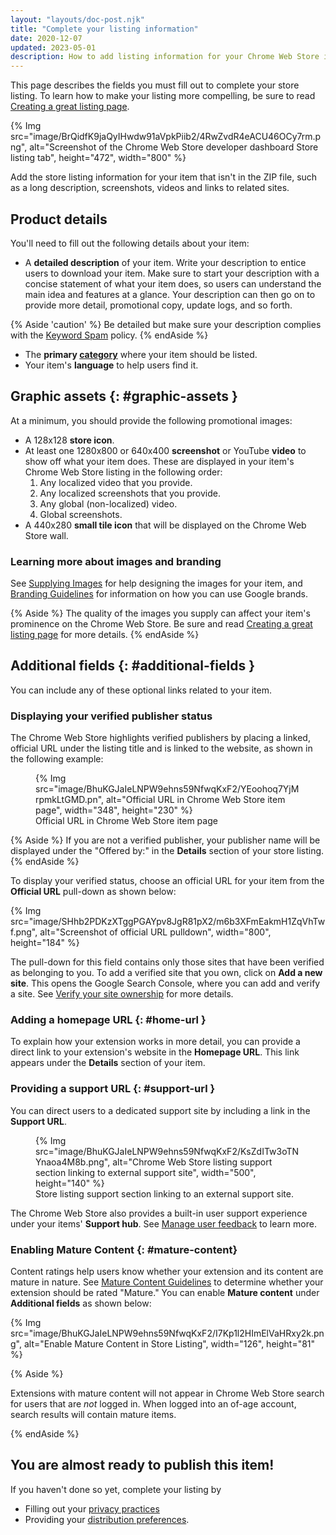 ```yaml
---
layout: "layouts/doc-post.njk"
title: "Complete your listing information"
date: 2020-12-07
updated: 2023-05-01
description: How to add listing information for your Chrome Web Store item.
---
```


This page describes the fields you must fill out to complete your store listing. To learn how to
make your listing more compelling, be sure to read [Creating a great listing page][best-listing].

{% Img src="image/BrQidfK9jaQyIHwdw91aVpkPiib2/4RwZvdR4eACU46OCy7rm.png",
       alt="Screenshot of the Chrome Web Store developer dashboard Store listing tab", height="472", width="800" %}

Add the store listing information for your item that isn't in the ZIP file, such as a long
description, screenshots, videos and links to related sites. 

## Product details

You'll need to fill out the following details about your item:

- A **detailed description** of your item. Write your description to entice users to download your
  item. Make sure to start your description with a concise statement of what your item does, so
  users can understand the main idea and features at a glance. Your description can then go on to
  provide more detail, promotional copy, update logs, and so forth.
  
{% Aside 'caution' %}
Be detailed but make sure your description complies with the [Keyword Spam][keyword-spam] policy.
{% endAside %}

- The **primary [category][categories]** where your item should be listed.
- Your item's **language** to help users find it.

## Graphic assets {: #graphic-assets }

At a minimum, you should provide the following promotional images:

- A 128x128 **store icon**.
- At least one 1280x800 or 640x400 **screenshot** or YouTube **video** to show off what your item
  does. These are displayed in your item's Chrome Web Store listing in the following order:
  1.  Any localized video that you provide.
  1.  Any localized screenshots that you provide.
  1.  Any global (non-localized) video.
  1.  Global screenshots.
- A 440x280 **small tile icon** that will be displayed on the Chrome Web Store wall.

### Learning more about images and branding

See [Supplying Images][cws-images] for help designing the images for your item, and [Branding
Guidelines][cws-branding] for information on how you can use Google brands. 

{% Aside %}
The quality of the images you supply can affect your item's prominence on the Chrome Web Store. Be
sure and read [Creating a great listing page][best-listing] for more details.
{% endAside %}

## Additional fields {: #additional-fields }

You can include any of these optional links related to your item. 

### Displaying your verified publisher status

The Chrome Web Store highlights verified publishers by placing a linked, official URL under the listing title and is
linked to the website, as shown in the following example:

<figure>
{% Img src="image/BhuKGJaIeLNPW9ehns59NfwqKxF2/YEoohoq7YjMrpmkLtGMD.pn", alt="Official URL in Chrome Web Store item page", width="348", height="230" %}
  <figcaption>
    Official URL in Chrome Web Store item page
  </figcaption>
</figure>

{% Aside %}
If you are not a verified publisher, your publisher name will be displayed under the "Offered by:" in the **Details** section of your store listing.
{% endAside %}

To display your verified status, choose an official URL for your item from the **Official URL**
pull-down as shown below:

{% Img src="image/SHhb2PDKzXTggPGAYpv8JgR81pX2/m6b3XFmEakmH1ZqVhTwf.png", alt="Screenshot of
official URL pulldown", width="800", height="184" %}

The pull-down for this field contains only those sites that have been verified as belonging to you.
To add a verified site that you own, click on **Add a new site**. This opens the Google Search
Console, where you can add and verify a site. See [Verify your site ownership][verify-owner] for
more details.

### Adding a homepage URL {: #home-url }

To explain how your extension works in more detail, you can provide a direct link to your extension's website in the **Homepage URL**. This link appears under the **Details** section of your item.

### Providing a support URL {: #support-url }

You can direct users to a dedicated support site by including a link in the **Support URL**. 

<figure>
  {% Img src="image/BhuKGJaIeLNPW9ehns59NfwqKxF2/KsZdITw3oTNYnaoa4M8b.png", alt="Chrome Web Store listing support section linking to external support site", width="500", height="140" %}
  <figcaption>
   Store listing support section linking to an external support site.
  </figcaption>
</figure>

The Chrome Web Store also provides a built-in user support experience under your items' **Support hub**. See [Manage user feedback][user-support] to learn more. 

### Enabling Mature Content {: #mature-content}

Content ratings help users know whether your extension and its content are mature in nature.
See [Mature Content Guidelines][mature-guidelines] to determine whether your extension should be rated
"Mature." You can enable **Mature content** under **Additional fields** as shown below: 

{% Img src="image/BhuKGJaIeLNPW9ehns59NfwqKxF2/I7Kp1l2HImElVaHRxy2k.png", alt="Enable Mature Content
in Store Listing", width="126", height="81" %}

{% Aside %}

Extensions with mature content will not appear in Chrome Web Store search for users that are *not* logged in. When logged into an of-age account, search results will contain mature items.

{% endAside %}

## You are almost ready to publish this item! 

If you haven't done so yet, complete your listing by 
-  Filling out your [privacy practices][privacy] 
-  Providing your [distribution preferences][distribution].

[best-listing]: /docs/webstore/best_listing
[categories]: /docs/webstore/best_practices/#choose-your-apps-category-well
[cws-branding]: /docs/webstore/branding
[cws-images]: /docs/webstore/images
[distribution]: /docs/webstore/cws-dashboard-distribution
[keyword-spam]: /docs/webstore/spam-faq/#keyword-spam
[mature-guidelines]: /docs/webstore/rating/
[privacy]: /docs/webstore/cws-dashboard-privacy
[user-support]: /docs/webstore/support-users/#provide-user-support
[verify-owner]: https://support.google.com/webmasters/answer/9008080
